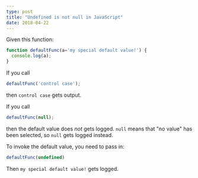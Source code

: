 ```yaml
---
type: post
title: "Undefined is not null in JavaScript"
date: 2018-04-22
---
```


Given this function:
```js
function defaultFunc(a='my special default value!') {
  console.log(a);
}
```

If you call

```js
defaultFunc('control case');
```

then `control case` gets output.

If you call 

```js
defaultFunc(null);
```

then the default value does _not_  gets logged.
`null` means that "no value" has been selected, so `null` gets logged instead.

To invoke the default value, you need to pass in:
```js
defaultFunc(undefined)
```

Then `my special default value!` gets logged.

